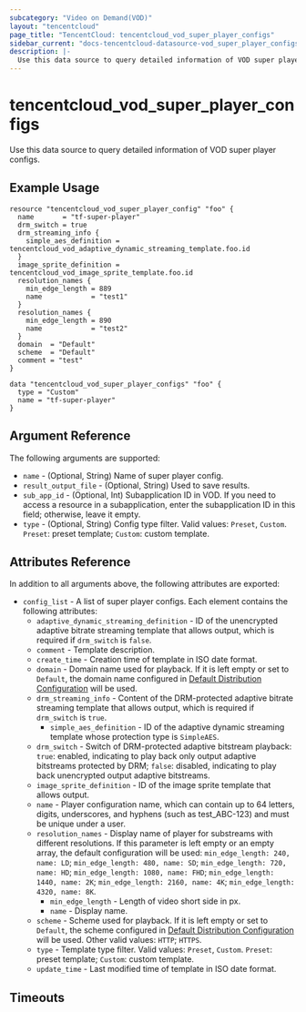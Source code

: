 ```yaml
---
subcategory: "Video on Demand(VOD)"
layout: "tencentcloud"
page_title: "TencentCloud: tencentcloud_vod_super_player_configs"
sidebar_current: "docs-tencentcloud-datasource-vod_super_player_configs"
description: |-
  Use this data source to query detailed information of VOD super player configs.
---
```


# tencentcloud_vod_super_player_configs

Use this data source to query detailed information of VOD super player configs.

## Example Usage

```hcl
resource "tencentcloud_vod_super_player_config" "foo" {
  name       = "tf-super-player"
  drm_switch = true
  drm_streaming_info {
    simple_aes_definition = tencentcloud_vod_adaptive_dynamic_streaming_template.foo.id
  }
  image_sprite_definition = tencentcloud_vod_image_sprite_template.foo.id
  resolution_names {
    min_edge_length = 889
    name            = "test1"
  }
  resolution_names {
    min_edge_length = 890
    name            = "test2"
  }
  domain  = "Default"
  scheme  = "Default"
  comment = "test"
}

data "tencentcloud_vod_super_player_configs" "foo" {
  type = "Custom"
  name = "tf-super-player"
}
```

## Argument Reference

The following arguments are supported:

* `name` - (Optional, String) Name of super player config.
* `result_output_file` - (Optional, String) Used to save results.
* `sub_app_id` - (Optional, Int) Subapplication ID in VOD. If you need to access a resource in a subapplication, enter the subapplication ID in this field; otherwise, leave it empty.
* `type` - (Optional, String) Config type filter. Valid values: `Preset`, `Custom`. `Preset`: preset template; `Custom`: custom template.

## Attributes Reference

In addition to all arguments above, the following attributes are exported:

* `config_list` - A list of super player configs. Each element contains the following attributes:
  * `adaptive_dynamic_streaming_definition` - ID of the unencrypted adaptive bitrate streaming template that allows output, which is required if `drm_switch` is `false`.
  * `comment` - Template description.
  * `create_time` - Creation time of template in ISO date format.
  * `domain` - Domain name used for playback. If it is left empty or set to `Default`, the domain name configured in [Default Distribution Configuration](https://cloud.tencent.com/document/product/266/33373) will be used.
  * `drm_streaming_info` - Content of the DRM-protected adaptive bitrate streaming template that allows output, which is required if `drm_switch` is `true`.
    * `simple_aes_definition` - ID of the adaptive dynamic streaming template whose protection type is `SimpleAES`.
  * `drm_switch` - Switch of DRM-protected adaptive bitstream playback: `true`: enabled, indicating to play back only output adaptive bitstreams protected by DRM; `false`: disabled, indicating to play back unencrypted output adaptive bitstreams.
  * `image_sprite_definition` - ID of the image sprite template that allows output.
  * `name` - Player configuration name, which can contain up to 64 letters, digits, underscores, and hyphens (such as test_ABC-123) and must be unique under a user.
  * `resolution_names` - Display name of player for substreams with different resolutions. If this parameter is left empty or an empty array, the default configuration will be used: `min_edge_length: 240, name: LD`; `min_edge_length: 480, name: SD`; `min_edge_length: 720, name: HD`; `min_edge_length: 1080, name: FHD`; `min_edge_length: 1440, name: 2K`; `min_edge_length: 2160, name: 4K`; `min_edge_length: 4320, name: 8K`.
    * `min_edge_length` - Length of video short side in px.
    * `name` - Display name.
  * `scheme` - Scheme used for playback. If it is left empty or set to `Default`, the scheme configured in [Default Distribution Configuration](https://cloud.tencent.com/document/product/266/33373) will be used. Other valid values: `HTTP`; `HTTPS`.
  * `type` - Template type filter. Valid values: `Preset`, `Custom`. `Preset`: preset template; `Custom`: custom template.
  * `update_time` - Last modified time of template in ISO date format.


## Timeouts

<no value>


